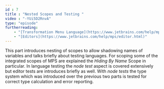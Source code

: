 ```yaml
---
id : 7
title : "Nested Scopes and Testing "
video : "-YUi5D2RnvA"
type: "episode"
furtherreading:
    - "[Transformation Menu Language﻿](https://www.jetbrains.com/help/mps/transformation-menu-language.html)"
    - "[Editors](https://www.jetbrains.com/help/mps/editor.html)"
---
```


This part introduces nesting of scopes to allow shadowing names of variables and talks briefly about testing languages.
For scoping some of the integrated scopes of MPS are explained the _Hiding By Name_ Scope in particular. In language 
testing the _node test_ aspect is covered extensively but editor tests are introduces briefly as well. With _node tests_
the type system which was introduced over the previous two parts is tested for correct type calculation and error 
reporting. 